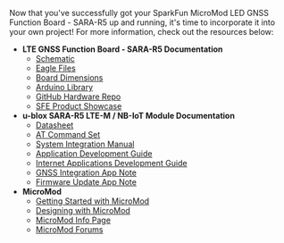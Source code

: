 Now that you've successfully got your SparkFun MicroMod LED GNSS Function Board - SARA-R5 up and running, it's time to incorporate it into your own project! For more information, check out the resources below:

* **LTE GNSS Function Board - SARA-R5 Documentation**
    * [Schematic](../assets/board_files/SparkFun_MicroMod_Function_SARA-R5_Schematic_v11.pdf)
    * [Eagle Files](../assets/board_files/SparkFun_MicroMod_Function_SARA-R5_V11.zip)
    * [Board Dimensions](../assets/board_files/SparkFun_MicroMod_LTE_GNSS_Function_Board_u-blox_SARA-R5_Board_Dimensions.png)
    * [Arduino Library](https://github.com/sparkfun/SparkFun_u-blox_SARA-R5_Arduino_Library)
    * [GitHub Hardware Repo](https://github.com/sparkfun/SparkFun_MicroMod_LTE_GNSS_Function_Board_u-blox_SARA-R5)
    * [SFE Product Showcase](https://www.youtube.com/watch?v=R37YaJobexs)
* **u-blox SARA-R5 LTE-M / NB-IoT Module Documentation**
    * [Datasheet](../assets/component_documentation/SARA-R5_DataSheet_UBX-19016638.pdf)
    * [AT Command Set](../assets/component_documentation/SARA-R5_ATCommands_UBX-19047455.pdf)
    * [System Integration Manual](../assets/component_documentation/SARA-R5_SysIntegrManual_UBX-19041356.pdf)
    * [Application Development Guide](../assets/component_documentation/SARA-R5-Application-Development_AppNote_(UBX-20009652).pdf)
    * [Internet Applications Development Guide](../assets/component_documentation/Internet-applications-development-guide_AppNote_UBX-20032566.pdf)
    * [GNSS Integration App Note](../assets/component_documentation/SARA-R5-R4-GNSS-Implementation_AppNote_UBX-20012413.pdf)
    * [Firmware Update App Note](../assets/component_documentation/SARA-R5-FW-Update_AppNote_(UBX-20033314).pdf)
* **MicroMod**
    * [Getting Started with MicroMod](https://learn.sparkfun.com/tutorials/getting-started-with-micromod)
    * [Designing with MicroMod](https://learn.sparkfun.com/tutorials/designing-with-micromod)
    * [MicroMod Info Page](https://www.sparkfun.com/micromod)
    * [MicroMod Forums](https://forum.sparkfun.com/viewforum.php?f=180)
